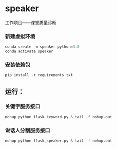 # speaker

工作项目——课堂质量诊断

### 新建虚拟环境

```python
conda create -n speaker python=3.8
conda activate speaker
```

### 安装依赖包

```python
pip install -r requirements.txt
```

## 运行：

### 关键字服务接口

```python
nohup python flask_keyword.py & tail -f nohup.out
```

### 说话人分割服务接口

```python
nohup python flask_speaker.py & tail -f nohup.out
```
